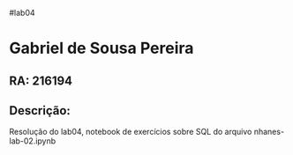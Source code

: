 #lab04

# Gabriel de Sousa Pereira

## RA: 216194

## Descrição:

Resolução do lab04, notebook de exercícios sobre SQL do arquivo nhanes-lab-02.ipynb